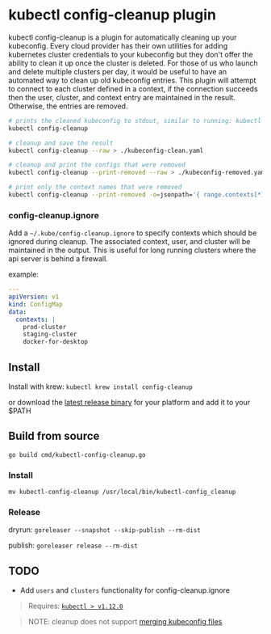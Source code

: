 # kubectl config-cleanup plugin #

kubectl config-cleanup is a plugin for automatically cleaning up your kubeconfig.  Every cloud provider has their own utilities for adding kubernetes cluster credentials to your kubeconfig but they don't offer the ability to clean it up once the cluster is deleted. For those of us who launch and delete multiple clusters per day, it would be useful to have an automated way to clean up old kubeconfig entries. This plugin will attempt to connect to each cluster defined in a context, if the connection succeeds then the user, cluster, and context entry are maintained in the result. Otherwise, the entries are removed.

```bash
# prints the cleaned kubeconfig to stdout, similar to running: kubectl config view
kubectl config-cleanup

# cleanup and save the result
kubectl config-cleanup --raw > ./kubeconfig-clean.yaml

# cleanup and print the configs that were removed
kubectl config-cleanup --print-removed --raw > ./kubeconfig-removed.yaml

# print only the context names that were removed
kubectl config-cleanup --print-removed -o=jsonpath='{ range.contexts[*] }{ .name }{"\n"}'
```

### config-cleanup.ignore ###

Add a `~/.kube/config-cleanup.ignore` to specify contexts which should be ignored during cleanup. The associated context, user, and cluster will be maintained in the output. This is useful for long running clusters where the api server is behind a firewall.

example:

```yaml
---
apiVersion: v1
kind: ConfigMap
data:
  contexts: |
    prod-cluster
    staging-cluster
    docker-for-desktop
```

## Install ##

Install with krew: `kubectl krew install config-cleanup`

or download the [latest release binary](https://github.com/b23llc/kubectl-cleanup/releases/latest) for your platform and add it to your $PATH


## Build from source ##

`go build cmd/kubectl-config-cleanup.go`

### Install ###

`mv kubectl-config-cleanup /usr/local/bin/kubectl-config_cleanup`

### Release ###

dryrun: `goreleaser --snapshot --skip-publish --rm-dist`

publish: `goreleaser release --rm-dist`


## TODO ##

- Add `users` and `clusters` functionality for config-cleanup.ignore


> Requires: [`kubectl > v1.12.0`](https://kubernetes.io/docs/tasks/extend-kubectl/kubectl-plugins/#before-you-begin)

> NOTE: cleanup does not support [merging kubeconfig files](https://kubernetes.io/docs/concepts/configuration/organize-cluster-access-kubeconfig/#the-kubeconfig-environment-variable)
